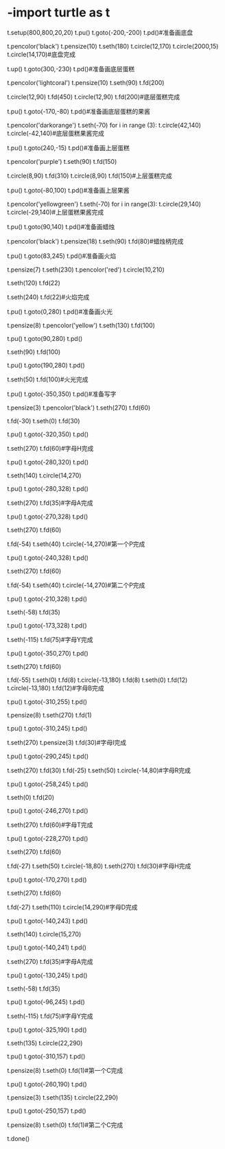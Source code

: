 # -import turtle as t
t.setup(800,800,20,20)
t.pu()
t.goto(-200,-200)
t.pd()#准备画底盘

t.pencolor('black')
t.pensize(10)
t.seth(180)
t.circle(12,170)
t.circle(2000,15)
t.circle(14,170)#底盘完成

t.up()
t.goto(300,-230)
t.pd()#准备画底层蛋糕

t.pencolor('lightcoral')
t.pensize(10)
t.seth(90)
t.fd(200)

t.circle(12,90)
t.fd(450)
t.circle(12,90)
t.fd(200)#底层蛋糕完成

t.pu()
t.goto(-170,-80)
t.pd()#准备画底层蛋糕的果酱

t.pencolor('darkorange')
t.seth(-70)
for i in range (3):
    t.circle(42,140)
    t.circle(-42,140)#底层蛋糕果酱完成

t.pu()
t.goto(240,-15)
t.pd()#准备画上层蛋糕

t.pencolor('purple')
t.seth(90)
t.fd(150)

t.circle(8,90)
t.fd(310)
t.circle(8,90)
t.fd(150)#上层蛋糕完成

t.pu()
t.goto(-80,100)
t.pd()#准备画上层果酱

t.pencolor('yellowgreen')
t.seth(-70)
for i in range(3):
    t.circle(29,140)
    t.circle(-29,140)#上层蛋糕果酱完成

t.pu()
t.goto(90,140)
t.pd()#准备画蜡烛

t.pencolor('black')
t.pensize(18)
t.seth(90)
t.fd(80)#蜡烛柄完成

t.pu()
t.goto(83,245)
t.pd()#准备画火焰

t.pensize(7)
t.seth(230)
t.pencolor('red')
t.circle(10,210)

t.seth(120)
t.fd(22)

t.seth(240)
t.fd(22)#火焰完成

t.pu()
t.goto(0,280)
t.pd()#准备画火光

t.pensize(8)
t.pencolor('yellow')
t.seth(130)
t.fd(100)

t.pu()
t.goto(90,280)
t.pd()

t.seth(90)
t.fd(100)

t.pu()
t.goto(190,280)
t.pd()

t.seth(50)
t.fd(100)#火光完成

t.pu()
t.goto(-350,350)
t.pd()#准备写字

t.pensize(3)
t.pencolor('black')
t.seth(270)
t.fd(60)

t.fd(-30)
t.seth(0)
t.fd(30)

t.pu()
t.goto(-320,350)
t.pd()

t.seth(270)
t.fd(60)#字母H完成

t.pu()
t.goto(-280,320)
t.pd()

t.seth(140)
t.circle(14,270)

t.pu()
t.goto(-280,328)
t.pd()

t.seth(270)
t.fd(35)#字母A完成

t.pu()
t.goto(-270,328)
t.pd()

t.seth(270)
t.fd(60)

t.fd(-54)
t.seth(40)
t.circle(-14,270)#第一个P完成

t.pu()
t.goto(-240,328)
t.pd()

t.seth(270)
t.fd(60)

t.fd(-54)
t.seth(40)
t.circle(-14,270)#第二个P完成

t.pu()
t.goto(-210,328)
t.pd()

t.seth(-58)
t.fd(35)

t.pu()
t.goto(-173,328)
t.pd()

t.seth(-115)
t.fd(75)#字母Y完成

t.pu()
t.goto(-350,270)
t.pd()

t.seth(270)
t.fd(60)

t.fd(-55)
t.seth(0)
t.fd(8)
t.circle(-13,180)
t.fd(8)
t.seth(0)
t.fd(12)
t.circle(-13,180)
t.fd(12)#字母B完成

t.pu()
t.goto(-310,255)
t.pd()

t.pensize(8)
t.seth(270)
t.fd(1)

t.pu()
t.goto(-310,245)
t.pd()

t.seth(270)
t.pensize(3)
t.fd(30)#字母I完成

t.pu()
t.goto(-290,245)
t.pd()

t.seth(270)
t.fd(30)
t.fd(-25)
t.seth(50)
t.circle(-14,80)#字母R完成

t.pu()
t.goto(-258,245)
t.pd()

t.seth(0)
t.fd(20)

t.pu()
t.goto(-246,270)
t.pd()

t.seth(270)
t.fd(60)#字母T完成

t.pu()
t.goto(-228,270)
t.pd()

t.seth(270)
t.fd(60)

t.fd(-27)
t.seth(50)
t.circle(-18,80)
t.seth(270)
t.fd(30)#字母H完成

t.pu()
t.goto(-170,270)
t.pd()

t.seth(270)
t.fd(60)

t.fd(-27)
t.seth(110)
t.circle(14,290)#字母D完成

t.pu()
t.goto(-140,243)
t.pd()

t.seth(140)
t.circle(15,270)

t.pu()
t.goto(-140,241)
t.pd()

t.seth(270)
t.fd(35)#字母A完成

t.pu()
t.goto(-130,245)
t.pd()

t.seth(-58)
t.fd(35)

t.pu()
t.goto(-96,245)
t.pd()

t.seth(-115)
t.fd(75)#字母Y完成

t.pu()
t.goto(-325,190)
t.pd()

t.seth(135)
t.circle(22,290)

t.pu()
t.goto(-310,157)
t.pd()

t.pensize(8)
t.seth(0)
t.fd(1)#第一个C完成

t.pu()
t.goto(-260,190)
t.pd()

t.pensize(3)
t.seth(135)
t.circle(22,290)

t.pu()
t.goto(-250,157)
t.pd()

t.pensize(8)
t.seth(0)
t.fd(1)#第二个C完成

t.done()






















